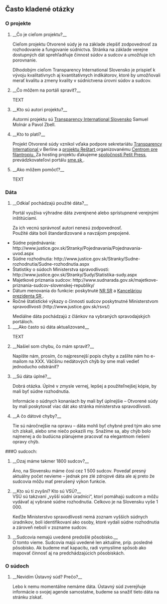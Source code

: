 ## Často kladené otázky

### O projekte
<ol>
<li>__Čo je cieľom projektu?__ </li>

Cieľom projektu Otvorené súdy je na základe zlepšiť zodpovednosť za rozhodovanie a fungovanie súdnictva. Stránka na základe verejne dostupných dát  sprehľadňuje činnost súdov a sudcov a umožňuje ich porovnanie.

Dlhodobým cieľom Transparency International Slovensko je prispieť k vývoju kvalitatívnych aj kvantitatívnych indikátorov, ktoré by umožňovali merať kvalitu a zmeny kvality v súdnictvena úrovni súdov a sudcov.

<li>__Čo môžem na portáli spraviť?__</li>

TEXT

<li>__Kto sú autori projektu?__ </li>

Autormi projektu sú <a href="wwww.transparency.sk">Transparency International Slovensko</a> Samuel Molnár a Pavol Zbell.

<li>__Kto to platí?__</li>

Projekt Otvorené súdy vznikol vďaka podpore sekretariátu <a href="http://www.transparency.org"> Transparency International </a> v Berlíne a <a href="http://www.restartslovensko.sk/"> projektu Reštart </a> organizovanému <a href="www.cpf.sk"> Centrom pre filantropiu. </a> 
Za hosting projektu ďakujeme <a href="http://www.petitpres.sk"> spoločnosti Petit Press</a>, prevádzkovateľovi portálu <a href="http://www.sme.sk"> sme.sk </a>.

<li>__Ako môžem pomôcť?__</li>

TEXT
</ol>

### Dáta

<ol>
<li>__Odkiaľ pochádzajú použité dáta?__</li>

Portál využíva výhradne dáta zverejnené alebo sprístupnené verejnými inštitúciami.  

Za ich vecnú správnosť autori nenesú zodpovednosť.  
Použité dáta  boli štandardizované a navzájom prepojené. 

</ol>
<ul>
<li>Súdne pojednávania: http://www.justice.gov.sk/Stranky/Pojednavania/Pojednavania-uvod.aspx  
<li>Súdne rozhodnutia: http://www.justice.gov.sk/Stranky/Sudne-rozhodnutia/Sudne-rozhodnutia.aspx  
<li>Štatistiky o súdoch Ministerstva spravodlivosti: http://www.justice.gov.sk/Stranky/Sudy/Statistika-sudy.aspx  
<li>Majetkové priznania sudcov: http://www.sudnarada.gov.sk/majetkove-priznania-sudcov-slovenskej-republiky/
<li>Dátum menovania do funkcie: poskytnuté <a href="http://www.nrsr.sk">NR SR</a> a <a href="http://www.prezident.sk"> Kanceláriou prezidenta SR </a>.
<li>Ročné štatistické výkazy o činnosti sudcov poskytnutné Ministerstvom spravodlivosti (http://www.justice.gov.sk/rsvs/) 
</ul>
<ol>
Mediálne dáta pochádzajú z článkov na vybraných spravodajských portáloch.

<li> ___Ako často sú dáta aktualizované__ </li>

TEXT

<li>__Našiel som chybu, čo mám spraviť?__</li>

Napíšte nám, prosím, čo najpresnejší popis chyby a zašlite nám ho e-mailom na XXX. Väčšinu nedátových chýb by sme mali vedieť jednoducho odstrániť?

<li>__Sú dáta úplné?__</li>

Dobrá otázka. Úplné v zmysle vernej, lepšej a použiteľnejšej kópie, by mali byť súdne rozhodnutia.

Informácie o súdnych konaniach by mali byť úplnejšie – Otvorené súdy by mali poskytovať viac dát ako stránka ministerstva spravodlivosti.

<li>__A čo dátové chyby?__</li>

Tie sú náročnejšie na opravu – dáta mohli byť chybné pred tým ako sme ich získali, alebo sme niečo pokazili my.  Snažíme sa, aby chýb bolo najmenej a do budúcna plánujeme pracovať na elegantnom riešení opravy chýb.
</ol>

###O sudcoch:
<ol>
<li>__Ozaj máme takmer 1800 sudcov?__</li>

Áno, na Slovensku máme čosi cez 1 500 sudcov. Povedať presný aktuálny počet nevieme – jednak pre zlé zdrojové dáta ale aj preto že sudcovia môžu mať prerušený výkon funkcie.

<li>__Kto sú tí zvyšní? Kto sú VSÚ?__</li>
VSÚ sú takzvaní „vyšší súdni úradníci“, ktorí pomáhajú sudcom a môžu vydávať aj vybrané súdne rozhodnutia. Celkovo je na Slovensku vyše 1 000.

Keďže Ministerstvo spravodlivosti nemá zoznam vyšších súdnych úradníkov, boli identifikovaní ako osoby, ktoré vydali súdne rozhodnutia a zároveň neboli v zozname sudcov. 

<li>__Sudcovia nemajú uvedené predošlé pôsobisko.__</li>
O tomto vieme. Sudcovia majú uvedené len aktuálne, príp. posledné pôsobisko. Ak budeme mať kapacitu, radi vymyslíme spôsob ako mapovať činnosť aj na predchádzajúcich pôsobiskách.

</ol>


### O súdoch
<ol>

<li>__Nevidím Ústavný súd? Prečo?__</li>

Lebo k nemu momentálne nemáme dáta. Ústavný súd zverejňuje informácie o svojej agende samostatne, budeme sa snažiť tieto dáta na stránku získať.
